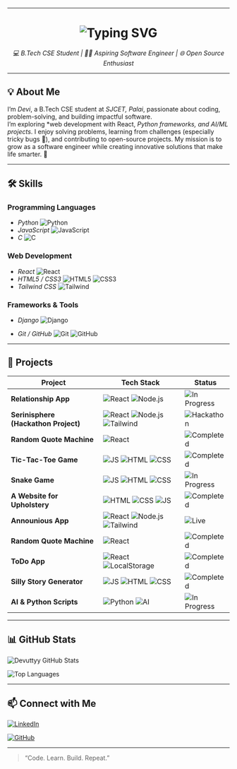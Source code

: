 
---
<h1 align="center">
  <img src="https://readme-typing-svg.herokuapp.com?font=Share+Tech+Mono&size=35&duration=4000&pause=1000&color=00F7FF&center=true&vCenter=true&width=700&lines=👩‍💻+Hey%2C+I'm+Devi;🚀+Future+Software+Engineer;⚡+Building+Tech+One+Line+at+a+Time" alt="Typing SVG" />
</h1>

<p align="center">
  <em>💻 B.Tech CSE Student | 👩‍💻 Aspiring Software Engineer | 🌐 Open Source Enthusiast</em>
</p>

---
## 💡 About Me

I’m *Devi*, a B.Tech CSE student at *SJCET, Palai*, passionate about coding, problem-solving, and building impactful software.  
I’m exploring *web development with React, *Python frameworks, and AI/ML projects*. I enjoy solving problems, learning from challenges (especially tricky bugs 🐞), and contributing to open-source projects. My mission is to grow as a software engineer while creating innovative solutions that make life smarter. 🚀

---

## 🛠 Skills

### Programming Languages
- *Python* ![Python](https://img.shields.io/badge/Python-3776AB?style=for-the-badge&logo=python&logoColor=white)  
- *JavaScript* ![JavaScript](https://img.shields.io/badge/JavaScript-F7DF1E?style=for-the-badge&logo=javascript&logoColor=black)  
- *C* ![C](https://img.shields.io/badge/C-A8B9CC?style=for-the-badge&logo=c&logoColor=white)  

### Web Development
- *React* ![React](https://img.shields.io/badge/React-20232A?style=for-the-badge&logo=react&logoColor=61DAFB)  
- *HTML5 / CSS3* ![HTML5](https://img.shields.io/badge/HTML5-E34F26?style=for-the-badge&logo=html5&logoColor=white) ![CSS3](https://img.shields.io/badge/CSS3-1572B6?style=for-the-badge&logo=css3&logoColor=white)  
- *Tailwind CSS* ![Tailwind](https://img.shields.io/badge/TailwindCSS-06B6D4?style=for-the-badge&logo=tailwind-css&logoColor=white)  

### Frameworks & Tools
- *Django* ![Django](https://img.shields.io/badge/Django-092E20?style=for-the-badge&logo=django&logoColor=white)  


- *Git / GitHub* ![Git](https://img.shields.io/badge/Git-F05032?style=for-the-badge&logo=git&logoColor=white) ![GitHub](https://img.shields.io/badge/GitHub-181717?style=for-the-badge&logo=github&logoColor=white)  

---



## 🚀 Projects

| Project | Tech Stack | Status |
|---------|------------|--------|
| **Relationship App** | ![React](https://img.shields.io/badge/React-61DAFB?style=for-the-badge&logo=react&logoColor=black) ![Node.js](https://img.shields.io/badge/Node.js-339933?style=for-the-badge&logo=nodedotjs&logoColor=white) | ![In Progress](https://img.shields.io/badge/Status-In%20Progress-yellow?style=for-the-badge&logo=appveyor) |
| **Serinisphere (Hackathon Project)** | ![React](https://img.shields.io/badge/React-61DAFB?style=for-the-badge&logo=react&logoColor=black) ![Node.js](https://img.shields.io/badge/Node.js-339933?style=for-the-badge&logo=nodedotjs&logoColor=white) ![Tailwind](https://img.shields.io/badge/TailwindCSS-38B2AC?style=for-the-badge&logo=tailwind-css&logoColor=white) | ![Hackathon](https://img.shields.io/badge/Status-Hackathon-blue?style=for-the-badge&logo=appveyor) |
| **Random Quote Machine** | ![React](https://img.shields.io/badge/React-61DAFB?style=for-the-badge&logo=react&logoColor=black) | ![Completed](https://img.shields.io/badge/Status-Completed-brightgreen?style=for-the-badge&logo=appveyor) |
| **Tic-Tac-Toe Game** | ![JS](https://img.shields.io/badge/JavaScript-F7DF1E?style=for-the-badge&logo=javascript&logoColor=black) ![HTML](https://img.shields.io/badge/HTML-E34F26?style=for-the-badge&logo=html5&logoColor=white) ![CSS](https://img.shields.io/badge/CSS-1572B6?style=for-the-badge&logo=css3&logoColor=white) | ![Completed](https://img.shields.io/badge/Status-Completed-brightgreen?style=for-the-badge&logo=appveyor) |
| **Snake Game** | ![JS](https://img.shields.io/badge/JavaScript-F7DF1E?style=for-the-badge&logo=javascript&logoColor=black) ![HTML](https://img.shields.io/badge/HTML-E34F26?style=for-the-badge&logo=html5&logoColor=white) ![CSS](https://img.shields.io/badge/CSS-1572B6?style=for-the-badge&logo=css3&logoColor=white) | ![In Progress](https://img.shields.io/badge/Status-In%20Progress-yellow?style=for-the-badge&logo=appveyor) |
| **A Website for Upholstery** | ![HTML](https://img.shields.io/badge/HTML-E34F26?style=for-the-badge&logo=html5&logoColor=white) ![CSS](https://img.shields.io/badge/CSS-1572B6?style=for-the-badge&logo=css3&logoColor=white) ![JS](https://img.shields.io/badge/JavaScript-F7DF1E?style=for-the-badge&logo=javascript&logoColor=black) | ![Completed](https://img.shields.io/badge/Status-Completed-brightgreen?style=for-the-badge&logo=appveyor) |
| **Announious App** | ![React](https://img.shields.io/badge/React-61DAFB?style=for-the-badge&logo=react&logoColor=black) ![Node.js](https://img.shields.io/badge/Node.js-339933?style=for-the-badge&logo=nodedotjs&logoColor=white) ![Tailwind](https://img.shields.io/badge/TailwindCSS-38B2AC?style=for-the-badge&logo=tailwind-css&logoColor=white) | ![Live](https://img.shields.io/badge/Status-Live-brightgreen?style=for-the-badge&logo=appveyor) |
| **Random Quote Machine** | ![React](https://img.shields.io/badge/React-61DAFB?style=for-the-badge&logo=react&logoColor=black) | ![Completed](https://img.shields.io/badge/Status-Completed-blue?style=for-the-badge&logo=appveyor) |
| **ToDo App** | ![React](https://img.shields.io/badge/React-61DAFB?style=for-the-badge&logo=react&logoColor=black) ![LocalStorage](https://img.shields.io/badge/LocalStorage-FFCA28?style=for-the-badge&logo=googlechrome&logoColor=black) | ![Completed](https://img.shields.io/badge/Status-Completed-blue?style=for-the-badge&logo=appveyor) |
| **Silly Story Generator** | ![JS](https://img.shields.io/badge/JavaScript-F7DF1E?style=for-the-badge&logo=javascript&logoColor=black) ![HTML](https://img.shields.io/badge/HTML-E34F26?style=for-the-badge&logo=html5&logoColor=white) ![CSS](https://img.shields.io/badge/CSS-1572B6?style=for-the-badge&logo=css3&logoColor=white) | ![Completed](https://img.shields.io/badge/Status-Completed-blue?style=for-the-badge&logo=appveyor) |
| **AI & Python Scripts** | ![Python](https://img.shields.io/badge/Python-3776AB?style=for-the-badge&logo=python&logoColor=white) ![AI](https://img.shields.io/badge/AI-FF6F61?style=for-the-badge) | ![In Progress](https://img.shields.io/badge/Status-In%20Progress-yellow?style=for-the-badge&logo=appveyor) |


---

## 📊 GitHub Stats

<!-- Overall GitHub stats -->
![Devuttyy GitHub Stats](https://github-readme-stats.vercel.app/api?username=Devimanoj2005&show_icons=true&theme=radical&count_private=true&include_all_commits=true)

<!-- Top Languages -->
![Top Languages](https://github-readme-stats.vercel.app/api/top-langs/?username=Devimanoj2005&layout=compact&theme=radical)

<!-- Contribution Graph -->


---

## 📫 Connect with Me

[![LinkedIn](https://img.shields.io/badge/LinkedIn-DeviManoj-blue?style=for-the-badge&logo=linkedin)](https://www.linkedin.com/Devimanoj)  

[![GitHub](https://img.shields.io/badge/GitHub-Devimanoj2005-black?style=for-the-badge&logo=github)](https://github.com/Devimanoj2005)  

---

> “Code. Learn. Build. Repeat.”
